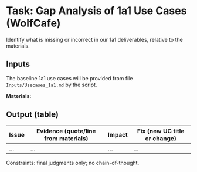 # Task: Gap Analysis of 1a1 Use Cases (WolfCafe)

Identify what is missing or incorrect in our 1a1 deliverables, relative to the materials.

## Inputs
The baseline 1a1 use cases will be provided from file `Inputs/Usecases_1a1.md` by the script.

**Materials:**

## Output (table)
Issue | Evidence (quote/line from materials) | Impact | Fix (new UC title or change)
--|--|--|--
… | … | … | …

Constraints: final judgments only; no chain-of-thought.
